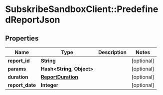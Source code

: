# SubskribeSandboxClient::PredefinedReportJson

## Properties
Name | Type | Description | Notes
------------ | ------------- | ------------- | -------------
**report_id** | **String** |  | [optional] 
**params** | **Hash&lt;String, Object&gt;** |  | [optional] 
**duration** | [**ReportDuration**](ReportDuration.md) |  | [optional] 
**report_date** | **Integer** |  | [optional] 


